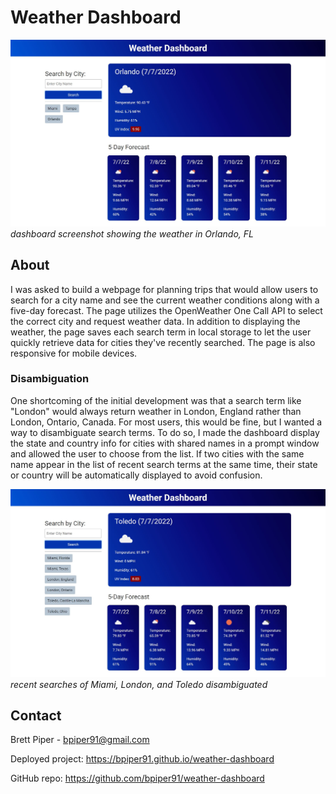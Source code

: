 # Weather Dashboard

![screenshot of the the dashboard](./assets/images/screenshot.JPG "Weather Dashboard")
*dashboard screenshot showing the weather in Orlando, FL*

## About

I was asked to build a webpage for planning trips that would allow users to search for a city name and see the current weather conditions along with a five-day forecast. The page utilizes the OpenWeather One Call API to select the correct city and request weather data. In addition to displaying the weather, the page saves each search term in local storage to let the user quickly retrieve data for cities they've recently searched. The page is also responsive for mobile devices.

### Disambiguation

One shortcoming of the initial development was that a search term like "London" would always return weather in London, England rather than London, Ontario, Canada. For most users, this would be fine, but I wanted a way to disambiguate search terms. To do so, I made the dashboard display the state and country info for cities with shared names in a prompt window and allowed the user to choose from the list. If two cities with the same name appear in the list of recent search terms at the same time, their state or country will be automatically displayed to avoid confusion.

![the dashboard with multiple similar search terms](./assets/images/screenshot2.JPG "recent searches disambiguated")
*recent searches of Miami, London, and Toledo disambiguated*

## Contact

Brett Piper - <bpiper91@gmail.com>

Deployed project: <https://bpiper91.github.io/weather-dashboard>

GitHub repo: <https://github.com/bpiper91/weather-dashboard>